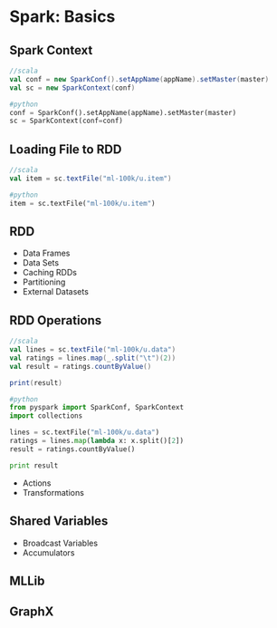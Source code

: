 # Spark: Basics

## Spark Context
```scala
//scala
val conf = new SparkConf().setAppName(appName).setMaster(master)
val sc = new SparkContext(conf)
```
```python
#python
conf = SparkConf().setAppName(appName).setMaster(master)
sc = SparkContext(conf=conf)
```

## Loading File to RDD
```scala
//scala
val item = sc.textFile("ml-100k/u.item")
```
```python
#python
item = sc.textFile("ml-100k/u.item")
```

## RDD
- Data Frames
- Data Sets
- Caching RDDs
- Partitioning
- External Datasets

## RDD Operations
```scala
//scala
val lines = sc.textFile("ml-100k/u.data")
val ratings = lines.map(_.split("\t")(2))
val result = ratings.countByValue()

print(result)
```
```python
#python
from pyspark import SparkConf, SparkContext
import collections

lines = sc.textFile("ml-100k/u.data")
ratings = lines.map(lambda x: x.split()[2])
result = ratings.countByValue()

print result
```
- Actions
- Transformations

## Shared Variables
- Broadcast Variables
- Accumulators

## MLLib 

## GraphX
